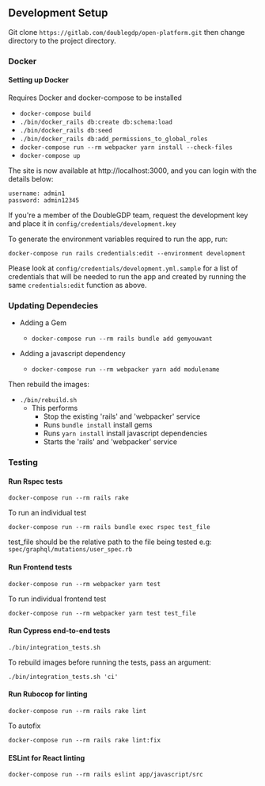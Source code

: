 ## Development Setup

Git clone `https://gitlab.com/doublegdp/open-platform.git` then change directory to the project directory.

### Docker

#### Setting up Docker

Requires Docker and docker-compose to be installed

- `docker-compose build`
- `./bin/docker_rails db:create db:schema:load`
- `./bin/docker_rails db:seed`
- `./bin/docker_rails db:add_permissions_to_global_roles`
- `docker-compose run --rm webpacker yarn install --check-files`
- `docker-compose up`

The site is now available at http://localhost:3000, and you can login with the details below:
```
username: admin1
password: admin12345
```

If you're a member of the DoubleGDP team, request the development key
and place it in `config/credentials/development.key`

To generate the environment variables required to run the app, run:

`docker-compose run rails credentials:edit --environment development`

Please look at `config/credentials/development.yml.sample` for a list of credentials
that will be needed to run the app and created by running the same `credentials:edit` function as above.

### Updating Dependecies

- Adding a Gem
  - `docker-compose run --rm rails bundle add gemyouwant`

- Adding a javascript dependency
  - `docker-compose run --rm webpacker yarn add modulename`

Then rebuild the images:

- `./bin/rebuild.sh`
  - This performs
    - Stop the existing 'rails' and 'webpacker' service
    - Runs `bundle install` install gems
    - Runs `yarn install` install javascript dependencies
    - Starts the 'rails' and 'webpacker' service


### Testing

#### Run Rspec tests

`docker-compose run --rm rails rake`

To run an individual test

`docker-compose run --rm rails bundle exec rspec test_file`

test_file should be the relative path to the file being tested e.g: `spec/graphql/mutations/user_spec.rb`

#### Run Frontend tests

`docker-compose run --rm webpacker yarn test`

To run individual frontend test

`docker-compose run --rm webpacker yarn test test_file`

#### Run Cypress end-to-end tests

`./bin/integration_tests.sh`

To rebuild images before running the tests, pass an argument:

`./bin/integration_tests.sh 'ci'`

#### Run Rubocop for linting

`docker-compose run --rm rails rake lint`

To autofix

`docker-compose run --rm rails rake lint:fix`

#### ESLint for React linting

`docker-compose run --rm rails eslint app/javascript/src`
